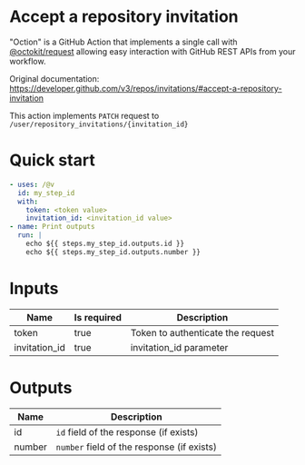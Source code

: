 # Accept a repository invitation

"Oction" is a GitHub Action that implements a single call with 
[@octokit/request](https://www.npmjs.com/package/@octokit/request)
allowing easy interaction with GitHub REST APIs from your workflow.

Original documentation: https://developer.github.com/v3/repos/invitations/#accept-a-repository-invitation

This action implements `PATCH` request to `/user/repository_invitations/{invitation_id}`


# Quick start

```yaml
- uses: /@v
  id: my_step_id
  with:
    token: <token value>
    invitation_id: <invitation_id value>
- name: Print outputs
  run: |
    echo ${{ steps.my_step_id.outputs.id }}
    echo ${{ steps.my_step_id.outputs.number }}
```


# Inputs

| Name | Is required | Description |
|---|---|---|
|token|true|Token to authenticate the request
|invitation_id|true|invitation_id parameter

# Outputs

| Name | Description |
|---|---|
|id|`id` field of the response (if exists)|
|number|`number` field of the response (if exists)|

